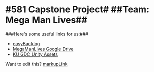 #581 Capstone Project#
##Team: Mega Man Lives##
===========

###Here's some useful links for us:###

+ [easyBacklog][easyBacklog]
+ [MegaManLives Google Drive][googleDrive]
+ [KU GDC Unity Assets][kugdc]

[easyBacklog]: https://easybacklog.com/accounts/3214/backlogs/37313
[googleDrive]: https://drive.google.com/?usp=folder&authuser=0&usp=folder#folders/0BwUnU6zBXY-HeTBmWmIyaEJRcTA
[kugdc]: https://drive.google.com/?tab=mo&authuser=0#folders/0B4lx4NBwMFNzVEVOc1dSUVFoSG8




Want to edit this?  [markupLink] 

[markupLink]: <http://daringfireball.net/projects/markdown/syntax> "Mark-Up How To"
